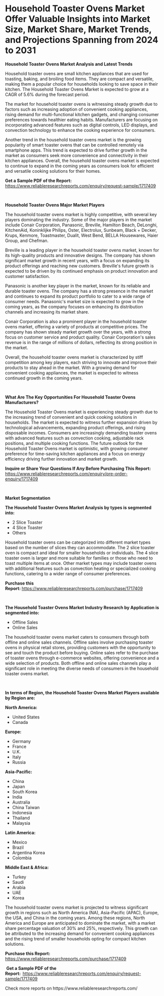 <p><h1>Household Toaster Ovens Market Offer Valuable Insights into Market Size, Market Share, Market Trends, and Projections Spanning from 2024 to 2031</h1></p><p><strong>Household Toaster Ovens Market Analysis and Latest Trends</strong></p>
<p><p>Household toaster ovens are small kitchen appliances that are used for toasting, baking, and broiling food items. They are compact and versatile, making them a popular choice for households looking to save space in their kitchen. The Household Toaster Ovens Market is expected to grow at a CAGR of 5.6% during the forecast period.</p><p>The market for household toaster ovens is witnessing steady growth due to factors such as increasing adoption of convenient cooking appliances, rising demand for multi-functional kitchen gadgets, and changing consumer preferences towards healthier eating habits. Manufacturers are focusing on incorporating advanced features such as digital controls, LED displays, and convection technology to enhance the cooking experience for consumers.</p><p>Another trend in the household toaster ovens market is the growing popularity of smart toaster ovens that can be controlled remotely via smartphone apps. This trend is expected to drive further growth in the market as consumers seek more convenience and connectivity in their kitchen appliances. Overall, the household toaster ovens market is expected to continue to expand in the coming years as consumers look for efficient and versatile cooking solutions for their homes.</p></p>
<p><strong>Get a Sample PDF of the Report:&nbsp;</strong> <a href="https://www.reliableresearchreports.com/enquiry/request-sample/1717409">https://www.reliableresearchreports.com/enquiry/request-sample/1717409</a></p>
<p>&nbsp;</p>
<p><strong>Household Toaster Ovens Major Market Players</strong></p>
<p><p>The household toaster ovens market is highly competitive, with several key players dominating the industry. Some of the major players in the market include Conair Corporation, Panasonic, Breville, Hamilton Beach, DeLonghi, KitchenAid, Koninklijke Philips, Oster, Electrolux, Sunbeam, Black + Decker, Krups, Kenmore, Toastmaster, Dualit, West Bend, BELLA Housewares, Haier Group, and Chefman.</p><p>Breville is a leading player in the household toaster ovens market, known for its high-quality products and innovative designs. The company has shown significant market growth in recent years, with a focus on expanding its product offerings and reaching new customers. Breville's future growth is expected to be driven by its continued emphasis on product innovation and customer satisfaction.</p><p>Panasonic is another key player in the market, known for its reliable and durable toaster ovens. The company has a strong presence in the market and continues to expand its product portfolio to cater to a wide range of consumer needs. Panasonic's market size is expected to grow in the coming years, as the company focuses on enhancing its distribution channels and increasing its market share.</p><p>Conair Corporation is also a prominent player in the household toaster ovens market, offering a variety of products at competitive prices. The company has shown steady market growth over the years, with a strong focus on customer service and product quality. Conair Corporation's sales revenue is in the range of millions of dollars, reflecting its strong position in the market.</p><p>Overall, the household toaster ovens market is characterized by stiff competition among key players, each striving to innovate and improve their products to stay ahead in the market. With a growing demand for convenient cooking appliances, the market is expected to witness continued growth in the coming years.</p></p>
<p>&nbsp;</p>
<p><strong>What Are The Key Opportunities For Household Toaster Ovens Manufacturers?</strong></p>
<p><p>The Household Toaster Ovens market is experiencing steady growth due to the increasing trend of convenient and quick cooking solutions in households. The market is expected to witness further expansion driven by technological advancements, expanding product offerings, and rising disposable incomes. Consumers are increasingly demanding toaster ovens with advanced features such as convection cooking, adjustable rack positions, and multiple cooking functions. The future outlook for the Household Toaster Ovens market is optimistic, with growing consumer preference for time-saving kitchen appliances and a focus on energy efficiency driving further innovation and market growth.</p></p>
<p><strong>Inquire or Share Your Questions If Any Before Purchasing This Report:</strong> <a href="https://www.reliableresearchreports.com/enquiry/pre-order-enquiry/1717409">https://www.reliableresearchreports.com/enquiry/pre-order-enquiry/1717409</a></p>
<p>&nbsp;</p>
<p><strong>Market Segmentation</strong></p>
<p><strong>The Household Toaster Ovens Market Analysis by types is segmented into:</strong></p>
<p><ul><li>2 Slice Toaster</li><li>4 Slice Toaster</li><li>Others</li></ul></p>
<p><p>Household toaster ovens can be categorized into different market types based on the number of slices they can accommodate. The 2 slice toaster oven is compact and ideal for smaller households or individuals. The 4 slice toaster oven is larger and more suitable for families or those who need to toast multiple items at once. Other market types may include toaster ovens with additional features such as convection heating or specialized cooking functions, catering to a wider range of consumer preferences.</p></p>
<p><strong>Purchase this Report:&nbsp;</strong><a href="https://www.reliableresearchreports.com/purchase/1717409">https://www.reliableresearchreports.com/purchase/1717409</a></p>
<p>&nbsp;</p>
<p><strong>The Household Toaster Ovens Market Industry Research by Application is segmented into:</strong></p>
<p><ul><li>Offline Sales</li><li>Online Sales</li></ul></p>
<p><p>The household toaster ovens market caters to consumers through both offline and online sales channels. Offline sales involve purchasing toaster ovens in physical retail stores, providing customers with the opportunity to see and touch the product before buying. Online sales refer to the purchase of toaster ovens through e-commerce websites, offering convenience and a wide selection of products. Both offline and online sales channels play a significant role in meeting the diverse needs of consumers in the household toaster ovens market.</p></p>
<p>&nbsp;</p>
<p><strong>In terms of Region, the Household Toaster Ovens Market Players available by Region are:</strong></p>
<p>
    <p> <strong> North America: </strong>
        <ul>
            <li>United States</li>
            <li>Canada</li>
        </ul>
        </p> 
    <p> <strong> Europe: </strong>
        <ul>
            <li>Germany</li>
            <li>France</li>
            <li>U.K.</li>
            <li>Italy</li>
            <li>Russia</li>
        </ul>
        </p> 
    <p> <strong> Asia-Pacific: </strong>
        <ul>
            <li>China</li>
            <li>Japan</li>
            <li>South Korea</li>
            <li>India</li>
            <li>Australia</li>
            <li>China Taiwan</li>
            <li>Indonesia</li>
            <li>Thailand</li>
            <li>Malaysia</li>
        </ul>
        </p> 
    <p> <strong> Latin America: </strong>
        <ul>
            <li>Mexico</li>
            <li>Brazil</li>
            <li>Argentina Korea</li>
            <li>Colombia</li>
        </ul>
        </p> 
    <p> <strong> Middle East & Africa: </strong>
        <ul>
            <li>Turkey</li>
            <li>Saudi</li>
            <li>Arabia</li>
            <li>UAE</li>
            <li>Korea</li>
        </ul>
    </p>
    </p>
<p><p>The household toaster ovens market is projected to witness significant growth in regions such as North America (NA), Asia-Pacific (APAC), Europe, the USA, and China in the coming years. Among these regions, North America and Europe are anticipated to dominate the market, with a market share percentage valuation of 30% and 25%, respectively. This growth can be attributed to the increasing demand for convenient cooking appliances and the rising trend of smaller households opting for compact kitchen solutions.</p></p>
<p><strong>Purchase this Report: </strong><a href="https://www.reliableresearchreports.com/purchase/1717409">https://www.reliableresearchreports.com/purchase/1717409</a></p>
<p>&nbsp;<strong>Get a Sample PDF of the Report:&nbsp;&nbsp;</strong><a href="https://www.reliableresearchreports.com/enquiry/request-sample/1717409">https://www.reliableresearchreports.com/enquiry/request-sample/1717409</a></p>
<p><strong></strong></p>
<p>Check more reports on https://www.reliableresearchreports.com/</p>